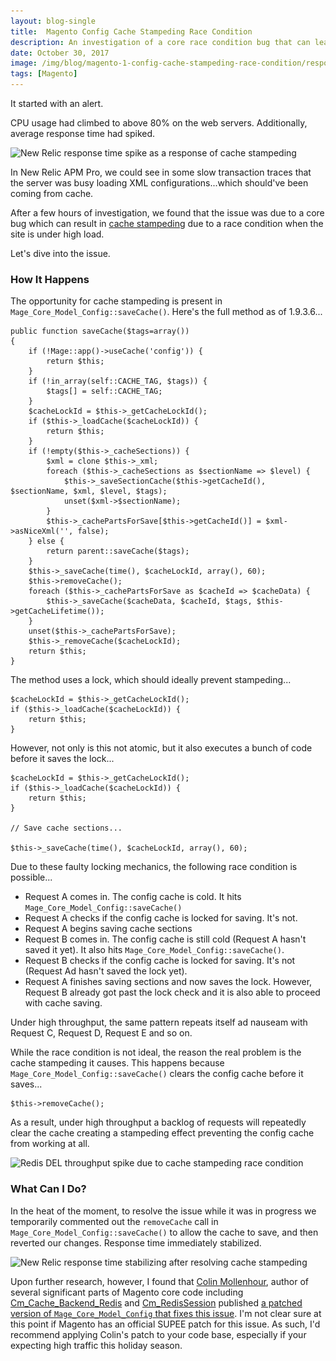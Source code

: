 ```yaml
---
layout: blog-single
title:  Magento Config Cache Stampeding Race Condition
description: An investigation of a core race condition bug that can lead to cache stampeding preventing the config cache from working at all.
date: October 30, 2017
image: /img/blog/magento-1-config-cache-stampeding-race-condition/response-time@1x.jpg
tags: [Magento]
---
```


It started with an alert. 

CPU usage had climbed to above 80% on the web servers. Additionally, average response time had spiked.

<img
  class="rounded shadow"
  src="/img/blog/magento-1-config-cache-stampeding-race-condition/response-time@1x.jpg"
  srcset="/img/blog/magento-1-config-cache-stampeding-race-condition/response-time@1x.jpg 1x, /img/blog/magento-1-config-cache-stampeding-race-condition/response-time@2x.jpg 2x"
  alt="New Relic response time spike as a response of cache stampeding">

In New Relic APM Pro, we could see in some slow transaction traces that the server was busy loading XML configurations...which should've been coming from cache.

After a few hours of investigation, we found that the issue was due to a core bug which can result in [cache stampeding](https://en.wikipedia.org/wiki/Cache_stampede) due to a race condition when the site is under high load.

Let's dive into the issue.

<!-- excerpt_separator -->

### How It Happens

The opportunity for cache stampeding is present in `Mage_Core_Model_Config::saveCache()`. Here's the full method as of 1.9.3.6...

```php?start_inline=1
public function saveCache($tags=array())
{
    if (!Mage::app()->useCache('config')) {
        return $this;
    }
    if (!in_array(self::CACHE_TAG, $tags)) {
        $tags[] = self::CACHE_TAG;
    }
    $cacheLockId = $this->_getCacheLockId();
    if ($this->_loadCache($cacheLockId)) {
        return $this;
    }
    if (!empty($this->_cacheSections)) {
        $xml = clone $this->_xml;
        foreach ($this->_cacheSections as $sectionName => $level) {
            $this->_saveSectionCache($this->getCacheId(), $sectionName, $xml, $level, $tags);
            unset($xml->$sectionName);
        }
        $this->_cachePartsForSave[$this->getCacheId()] = $xml->asNiceXml('', false);
    } else {
        return parent::saveCache($tags);
    }
    $this->_saveCache(time(), $cacheLockId, array(), 60);
    $this->removeCache();
    foreach ($this->_cachePartsForSave as $cacheId => $cacheData) {
        $this->_saveCache($cacheData, $cacheId, $tags, $this->getCacheLifetime());
    }
    unset($this->_cachePartsForSave);
    $this->_removeCache($cacheLockId);
    return $this;
}
```

The method uses a lock, which should ideally prevent stampeding...

```php?start_inline=1
$cacheLockId = $this->_getCacheLockId();
if ($this->_loadCache($cacheLockId)) {
    return $this;
}
```

However, not only is this not atomic, but it also executes a bunch of code before it saves the lock...

```php?start_inline=1
$cacheLockId = $this->_getCacheLockId();
if ($this->_loadCache($cacheLockId)) {
    return $this;
}

// Save cache sections...

$this->_saveCache(time(), $cacheLockId, array(), 60);
```

Due to these faulty locking mechanics, the following race condition is possible...

- Request A comes in. The config cache is cold. It hits `Mage_Core_Model_Config::saveCache()`
- Request A checks if the config cache is locked for saving. It's not.
- Request A begins saving cache sections
- Request B comes in. The config cache is still cold (Request A hasn't saved it yet). It also hits `Mage_Core_Model_Config::saveCache()`.
- Request B checks if the config cache is locked for saving. It's not (Request Ad hasn't saved the lock yet).
- Request A finishes saving sections and now saves the lock. However, Request B already got past the lock check and it is also able to proceed with cache saving.

Under high throughput, the same pattern repeats itself ad nauseam with Request C, Request D, Request E and so on.

While the race condition is not ideal, the reason the real problem is the cache stampeding it causes. This happens because `Mage_Core_Model_Config::saveCache()` clears the config cache before it saves...

```php?start_inline=1
$this->removeCache();
```
As a result, under high throughput a backlog of requests will repeatedly clear the cache creating a stampeding effect preventing the config cache from working at all.

<img
  class="rounded shadow"
  src="/img/blog/magento-1-config-cache-stampeding-race-condition/redis-del@1x.jpg"
  srcset="/img/blog/magento-1-config-cache-stampeding-race-condition/redis-del@1x.jpg 1x, /img/blog/magento-1-config-cache-stampeding-race-condition/redis-del@2x.jpg 2x"
  alt="Redis DEL throughput spike due to cache stampeding race condition">

### What Can I Do?

In the heat of the moment, to resolve the issue while it was in progress we temporarily commented out the `removeCache` call in `Mage_Core_Model_Config::saveCache()` to allow the cache to save, and then reverted our changes. Response time immediately stabilized.

<img
  class="rounded shadow"
  src="/img/blog/magento-1-config-cache-stampeding-race-condition/response-time-stabilize@1x.jpg"
  srcset="/img/blog/magento-1-config-cache-stampeding-race-condition/response-time-stabilize@1x.jpg 1x, /img/blog/magento-1-config-cache-stampeding-race-condition/response-time-stabilize@2x.jpg 2x"
  alt="New Relic response time stabilizing after resolving cache stampeding">

Upon further research, however, I found that [Colin Mollenhour](https://twitter.com/colinmollenhour?lang=en), author of several significant parts of Magento core code including [Cm_Cache_Backend_Redis](https://github.com/colinmollenhour/Cm_Cache_Backend_Redis) and [Cm_RedisSession](https://github.com/colinmollenhour/Cm_RedisSession) published [a patched version of `Mage_Core_Model_Config` that fixes this issue](https://gist.github.com/colinmollenhour/7a91c4a92ccfd2adaeb6). I'm not clear sure at this point if Magento has an official SUPEE patch for this issue. As such, I'd recommend applying Colin's patch to your code base, especially if your expecting high traffic this holiday season.